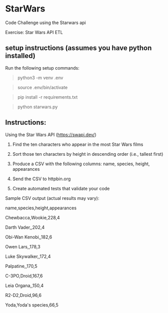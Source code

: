 # StarWars
 Code Challenge using the Starwars api

Exercise: Star Wars API ETL

## setup instructions (assumes you have python installed)
Run the following setup commands:

> python3 -m venv .env

> source .env/bin/activate

> pip install -r requirements.txt

> python starwars.py

## Instructions:
Using the Star Wars API (https://swapi.dev/)

1. Find the ten characters who appear in the most Star Wars films

2. Sort those ten characters by height in descending order (i.e., tallest first)

3. Produce a CSV with the following columns: name, species, height, appearances

4. Send the CSV to httpbin.org

5. Create automated tests that validate your code


Sample CSV output (actual results may vary):

name,species,height,appearances

Chewbacca,Wookie,228,4

Darth Vader,,202,4

Obi-Wan Kenobi,,182,6

Owen Lars,,178,3

Luke Skywalker,,172,4

Palpatine,,170,5

C-3PO,Droid,167,6

Leia Organa,,150,4

R2-D2,Droid,96,6

Yoda,Yoda's species,66,5

